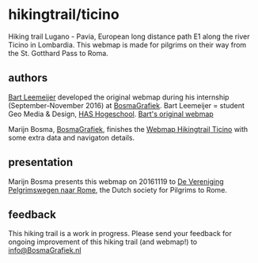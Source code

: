 # hikingtrail/ticino

Hiking trail Lugano - Pavia, European long distance path E1 along the river Ticino in Lombardia.
This webmap is made for pilgrims on their way from the St. Gotthard Pass to Roma.

## authors
[Bart Leemeijer](https://nl.linkedin.com/in/bartleemeijer) developed the original webmap during his internship (September-November 2016)
at [BosmaGrafiek](http://www.BosmaGrafiek.nl).
Bart Leemeijer = student Geo Media & Design, [HAS Hogeschool](https://www.HASHogeschool.nl).
[Bart's original webmap](https://leemeijer.github.io/E1-Ticino/)

Marijn Bosma, [BosmaGrafiek](http://www.BosmaGrafiek.nl), finishes the [Webmap Hikingtrail Ticino](https://hikingtrail.github.io/ticino) with some extra data and navigaton details.

## presentation
Marijn Bosma presents this webmap on 20161119 to [De Vereniging Pelgrimswegen naar Rome](http://www.Pelgrimswegen.nl), the Dutch society for Pilgrims to Rome.

## feedback
This hiking trail is a work in progress.
Please send your feedback for ongoing improvement of this hiking trail (and webmap!) to info@BosmaGrafiek.nl
